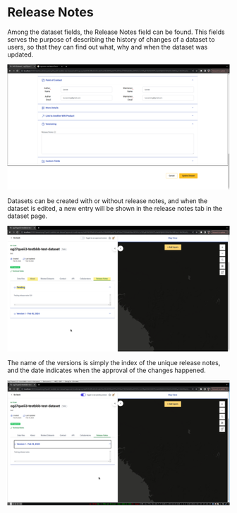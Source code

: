 # Release Notes

Among the dataset fields, the Release Notes field can be found. This fields serves the purpose of describing the history of changes of a dataset to users, so that they can find out what, why and when the dataset was updated.

![](./1.png)

Datasets can be created with or without release notes, and when the dataset is edited, a new entry will be shown in the release notes tab in the dataset page.

![](./2.png)

The name of the versions is simply the index of the unique release notes, and the date indicates when the approval of the changes happened.

![](./3.png)
